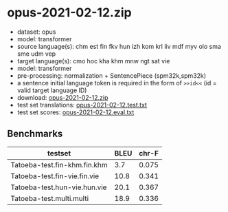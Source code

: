 # opus-2021-02-12.zip

* dataset: opus
* model: transformer
* source language(s): chm est fin fkv hun izh kom krl liv mdf myv olo sma sme udm vep
* target language(s): cmo hoc kha khm mnw ngt sat vie
* model: transformer
* pre-processing: normalization + SentencePiece (spm32k,spm32k)
* a sentence initial language token is required in the form of `>>id<<` (id = valid target language ID)
* download: [opus-2021-02-12.zip](https://object.pouta.csc.fi/Tatoeba-MT-models/fiu-aav/opus-2021-02-12.zip)
* test set translations: [opus-2021-02-12.test.txt](https://object.pouta.csc.fi/Tatoeba-MT-models/fiu-aav/opus-2021-02-12.test.txt)
* test set scores: [opus-2021-02-12.eval.txt](https://object.pouta.csc.fi/Tatoeba-MT-models/fiu-aav/opus-2021-02-12.eval.txt)

## Benchmarks

| testset               | BLEU  | chr-F |
|-----------------------|-------|-------|
| Tatoeba-test.fin-khm.fin.khm 	| 3.7 	| 0.075 |
| Tatoeba-test.fin-vie.fin.vie 	| 10.8 	| 0.341 |
| Tatoeba-test.hun-vie.hun.vie 	| 20.1 	| 0.367 |
| Tatoeba-test.multi.multi 	| 18.9 	| 0.336 |

